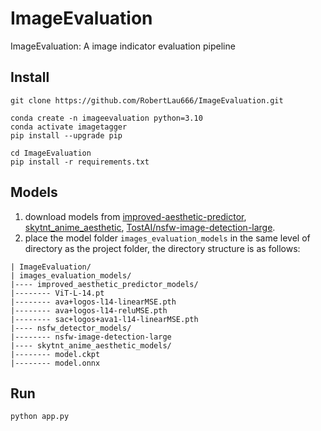 # ImageEvaluation
ImageEvaluation: A image indicator evaluation pipeline
## Install
```
git clone https://github.com/RobertLau666/ImageEvaluation.git

conda create -n imageevaluation python=3.10
conda activate imagetagger
pip install --upgrade pip

cd ImageEvaluation
pip install -r requirements.txt
```
## Models
1. download models from [improved-aesthetic-predictor](!https://github.com/christophschuhmann/improved-aesthetic-predictor), [skytnt_anime_aesthetic](!https://huggingface.co/skytnt/anime-aesthetic/tree/main), [TostAI/nsfw-image-detection-large](!https://huggingface.co/TostAI/nsfw-image-detection-large/tree/main).
2. place the model folder ```images_evaluation_models``` in the same level of directory as the project folder, the directory structure is as follows:
```
| ImageEvaluation/
| images_evaluation_models/
|---- improved_aesthetic_predictor_models/
|-------- ViT-L-14.pt
|-------- ava+logos-l14-linearMSE.pth
|-------- ava+logos-l14-reluMSE.pth
|-------- sac+logos+ava1-l14-linearMSE.pth
|---- nsfw_detector_models/
|-------- nsfw-image-detection-large
|---- skytnt_anime_aesthetic_models/
|-------- model.ckpt
|-------- model.onnx
```
## Run
```
python app.py
```